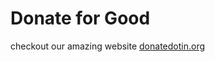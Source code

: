 # Donate for Good

checkout our amazing website [donatedotin.org](https://donatedotin.in "checkout this website")
